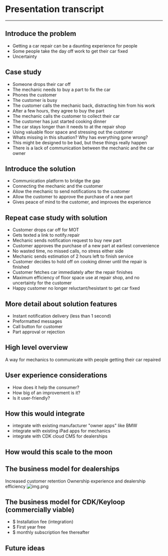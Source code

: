 # Presentation transcript

----

## Introduce the problem

- Getting a car repair can be a daunting experience for people
- Some people take the day off work to get their car fixed
- Uncertainty

## Case study

- Someone drops their car off
- The mechanic needs to buy a part to fix the car
- Phones the customer
- The customer is busy
- The customer calls the mechanic back, distracting him from his work
- After a few hours, they agree to buy the part
- The mechanic calls the customer to collect their car
- The customer has just started cooking dinner
- The car stays longer than it needs to at the repair shop
- Using valuable floor space and stressing out the customer
- Whats missing in this situation? Why has everything gone wrong?
- This might be designed to be bad, but these things really happen
- There is a lack of communication between the mechanic and the car owner

## Introduce the solution

- Communication platform to bridge the gap
- Connecting the mechanic and the customer
- Allow the mechanic to send notifications to the customer
- Allow the customer to approve the purchase of a new part
- Gives peace of mind to the customer, and improves the experience

## Repeat case study with solution

- Customer drops car off for MOT
- Gets texted a link to notify.repair
- Mechanic sends notification request to buy new part
- Customer approves the purchase of a new part at earliest convenience
- No wasted time, no missed calls, no stress either side
- Mechanic sends estimation of 2 hours left to finish service
- Customer decides to hold off on cooking dinner until the repair is finished
- Customer fetches car immediately after the repair finishes
- Maximum efficiency of floor space use at repair shop, and no uncertainty for the customer
- Happy customer no longer reluctant/hesistant to get car fixed

## More detail about solution features

- Instant notification delivery (less than 1 second)
- Preformatted messages
- Call button for customer
- Part approval or rejection

## High level overview

A way for mechanics to communicate with people getting their car repaired

## User experience considerations

- How does it help the consumer?
- How big of an improvement is it?
- Is it user-friendly?

## How this would integrate

- integrate with existing manufacturer "owner apps" like BMW
- integrate with existing iPad apps for mechanics
- integrate with CDK cloud CMS for dealerships

## How would this scale to the moon

## The business model for dealerships

Increased customer retention Ownership experience and dealership efficiency
![img.png](img.png)

## The business model for CDK/Keyloop (commercially viable)

- $ Installation fee (integration)
- $ First year free
- $ monthly subscription fee thereafter

## Future ideas